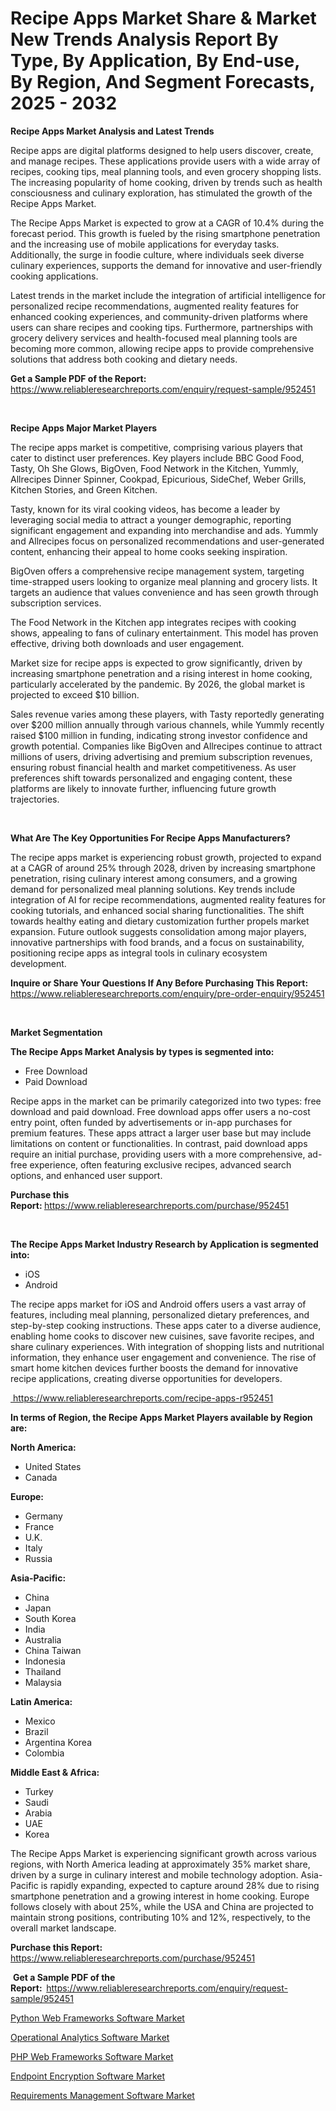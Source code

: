<p><h1>Recipe Apps Market Share & Market New Trends Analysis Report By Type, By Application, By End-use, By Region, And Segment Forecasts, 2025 - 2032</h1></p><p><strong>Recipe Apps Market Analysis and Latest Trends</strong></p>
<p><p>Recipe apps are digital platforms designed to help users discover, create, and manage recipes. These applications provide users with a wide array of recipes, cooking tips, meal planning tools, and even grocery shopping lists. The increasing popularity of home cooking, driven by trends such as health consciousness and culinary exploration, has stimulated the growth of the Recipe Apps Market.</p><p>The Recipe Apps Market is expected to grow at a CAGR of 10.4% during the forecast period. This growth is fueled by the rising smartphone penetration and the increasing use of mobile applications for everyday tasks. Additionally, the surge in foodie culture, where individuals seek diverse culinary experiences, supports the demand for innovative and user-friendly cooking applications. </p><p>Latest trends in the market include the integration of artificial intelligence for personalized recipe recommendations, augmented reality features for enhanced cooking experiences, and community-driven platforms where users can share recipes and cooking tips. Furthermore, partnerships with grocery delivery services and health-focused meal planning tools are becoming more common, allowing recipe apps to provide comprehensive solutions that address both cooking and dietary needs.</p></p>
<p><strong>Get a Sample PDF of the Report:&nbsp;</strong> <a href="https://www.reliableresearchreports.com/enquiry/request-sample/952451?utm_campaign=114&utm_medium=2&utm_source=Github&utm_content=ia&utm_term=06032025&utm_id=recipe-apps">https://www.reliableresearchreports.com/enquiry/request-sample/952451</a></p>
<p>&nbsp;</p>
<p><strong>Recipe Apps Major Market Players</strong></p>
<p><p>The recipe apps market is competitive, comprising various players that cater to distinct user preferences. Key players include BBC Good Food, Tasty, Oh She Glows, BigOven, Food Network in the Kitchen, Yummly, Allrecipes Dinner Spinner, Cookpad, Epicurious, SideChef, Weber Grills, Kitchen Stories, and Green Kitchen.</p><p>Tasty, known for its viral cooking videos, has become a leader by leveraging social media to attract a younger demographic, reporting significant engagement and expanding into merchandise and ads. Yummly and Allrecipes focus on personalized recommendations and user-generated content, enhancing their appeal to home cooks seeking inspiration.</p><p>BigOven offers a comprehensive recipe management system, targeting time-strapped users looking to organize meal planning and grocery lists. It targets an audience that values convenience and has seen growth through subscription services.</p><p>The Food Network in the Kitchen app integrates recipes with cooking shows, appealing to fans of culinary entertainment. This model has proven effective, driving both downloads and user engagement.</p><p>Market size for recipe apps is expected to grow significantly, driven by increasing smartphone penetration and a rising interest in home cooking, particularly accelerated by the pandemic. By 2026, the global market is projected to exceed $10 billion.</p><p>Sales revenue varies among these players, with Tasty reportedly generating over $200 million annually through various channels, while Yummly recently raised $100 million in funding, indicating strong investor confidence and growth potential. Companies like BigOven and Allrecipes continue to attract millions of users, driving advertising and premium subscription revenues, ensuring robust financial health and market competitiveness. As user preferences shift towards personalized and engaging content, these platforms are likely to innovate further, influencing future growth trajectories.</p></p>
<p>&nbsp;</p>
<p><strong>What Are The Key Opportunities For Recipe Apps Manufacturers?</strong></p>
<p><p>The recipe apps market is experiencing robust growth, projected to expand at a CAGR of around 25% through 2028, driven by increasing smartphone penetration, rising culinary interest among consumers, and a growing demand for personalized meal planning solutions. Key trends include integration of AI for recipe recommendations, augmented reality features for cooking tutorials, and enhanced social sharing functionalities. The shift towards healthy eating and dietary customization further propels market expansion. Future outlook suggests consolidation among major players, innovative partnerships with food brands, and a focus on sustainability, positioning recipe apps as integral tools in culinary ecosystem development.</p></p>
<p><strong>Inquire or Share Your Questions If Any Before Purchasing This Report:</strong> <a href="https://www.reliableresearchreports.com/enquiry/pre-order-enquiry/952451?utm_campaign=114&utm_medium=2&utm_source=Github&utm_content=ia&utm_term=06032025&utm_id=recipe-apps">https://www.reliableresearchreports.com/enquiry/pre-order-enquiry/952451</a></p>
<p>&nbsp;</p>
<p><strong>Market Segmentation</strong></p>
<p><strong>The Recipe Apps Market Analysis by types is segmented into:</strong></p>
<p><ul><li>Free Download</li><li>Paid Download</li></ul></p>
<p><p>Recipe apps in the market can be primarily categorized into two types: free download and paid download. Free download apps offer users a no-cost entry point, often funded by advertisements or in-app purchases for premium features. These apps attract a larger user base but may include limitations on content or functionalities. In contrast, paid download apps require an initial purchase, providing users with a more comprehensive, ad-free experience, often featuring exclusive recipes, advanced search options, and enhanced user support.</p></p>
<p><strong>Purchase this Report:&nbsp;</strong><a href="https://www.reliableresearchreports.com/purchase/952451?utm_campaign=114&utm_medium=2&utm_source=Github&utm_content=ia&utm_term=06032025&utm_id=recipe-apps">https://www.reliableresearchreports.com/purchase/952451</a></p>
<p>&nbsp;</p>
<p><strong>The Recipe Apps Market Industry Research by Application is segmented into:</strong></p>
<p><ul><li>iOS</li><li>Android</li></ul></p>
<p><p>The recipe apps market for iOS and Android offers users a vast array of features, including meal planning, personalized dietary preferences, and step-by-step cooking instructions. These apps cater to a diverse audience, enabling home cooks to discover new cuisines, save favorite recipes, and share culinary experiences. With integration of shopping lists and nutritional information, they enhance user engagement and convenience. The rise of smart home kitchen devices further boosts the demand for innovative recipe applications, creating diverse opportunities for developers.</p></p>
<p><a href="https://www.reliableresearchreports.com/recipe-apps-r952451?utm_campaign=114&utm_medium=2&utm_source=Github&utm_content=ia&utm_term=06032025&utm_id=recipe-apps">&nbsp;https://www.reliableresearchreports.com/recipe-apps-r952451</a></p>
<p><strong>In terms of Region, the Recipe Apps Market Players available by Region are:</strong></p>
<p>
    <p> <strong> North America: </strong>
        <ul>
            <li>United States</li>
            <li>Canada</li>
        </ul>
        </p> 
    <p> <strong> Europe: </strong>
        <ul>
            <li>Germany</li>
            <li>France</li>
            <li>U.K.</li>
            <li>Italy</li>
            <li>Russia</li>
        </ul>
        </p> 
    <p> <strong> Asia-Pacific: </strong>
        <ul>
            <li>China</li>
            <li>Japan</li>
            <li>South Korea</li>
            <li>India</li>
            <li>Australia</li>
            <li>China Taiwan</li>
            <li>Indonesia</li>
            <li>Thailand</li>
            <li>Malaysia</li>
        </ul>
        </p> 
    <p> <strong> Latin America: </strong>
        <ul>
            <li>Mexico</li>
            <li>Brazil</li>
            <li>Argentina Korea</li>
            <li>Colombia</li>
        </ul>
        </p> 
    <p> <strong> Middle East & Africa: </strong>
        <ul>
            <li>Turkey</li>
            <li>Saudi</li>
            <li>Arabia</li>
            <li>UAE</li>
            <li>Korea</li>
        </ul>
    </p>
    </p>
<p><p>The Recipe Apps Market is experiencing significant growth across various regions, with North America leading at approximately 35% market share, driven by a surge in culinary interest and mobile technology adoption. Asia-Pacific is rapidly expanding, expected to capture around 28% due to rising smartphone penetration and a growing interest in home cooking. Europe follows closely with about 25%, while the USA and China are projected to maintain strong positions, contributing 10% and 12%, respectively, to the overall market landscape.</p></p>
<p><strong>Purchase this Report: </strong><a href="https://www.reliableresearchreports.com/purchase/952451?utm_campaign=114&utm_medium=2&utm_source=Github&utm_content=ia&utm_term=06032025&utm_id=recipe-apps">https://www.reliableresearchreports.com/purchase/952451</a></p>
<p>&nbsp;<strong>Get a Sample PDF of the Report:&nbsp;&nbsp;</strong><a href="https://www.reliableresearchreports.com/enquiry/request-sample/952451?utm_campaign=114&utm_medium=2&utm_source=Github&utm_content=ia&utm_term=06032025&utm_id=recipe-apps">https://www.reliableresearchreports.com/enquiry/request-sample/952451</a></p>
<p><strong></strong></p>
<p><p><a href="https://github.com/boccalyver5k/Market-Research-Report-List-1/blob/main/python-web-frameworks-software-market.md?utm_campaign=114&utm_medium=2&utm_source=Github&utm_content=ia&utm_term=06032025&utm_id=recipe-apps">Python Web Frameworks Software Market</a></p><p><a href="https://github.com/plawragarile/Market-Research-Report-List-1/blob/main/operational-analytics-software-market.md?utm_campaign=114&utm_medium=2&utm_source=Github&utm_content=ia&utm_term=06032025&utm_id=recipe-apps">Operational Analytics Software Market</a></p><p><a href="https://github.com/hamremunazm4/Market-Research-Report-List-1/blob/main/php-web-frameworks-software-market.md?utm_campaign=114&utm_medium=2&utm_source=Github&utm_content=ia&utm_term=06032025&utm_id=recipe-apps">PHP Web Frameworks Software Market</a></p><p><a href="https://github.com/shopovdjondo/Market-Research-Report-List-1/blob/main/endpoint-encryption-software-market.md?utm_campaign=114&utm_medium=2&utm_source=Github&utm_content=ia&utm_term=06032025&utm_id=recipe-apps">Endpoint Encryption Software Market</a></p><p><a href="https://github.com/jhoonatsev/Market-Research-Report-List-1/blob/main/requirements-management-software-market.md?utm_campaign=114&utm_medium=2&utm_source=Github&utm_content=ia&utm_term=06032025&utm_id=recipe-apps">Requirements Management Software Market</a></p></p>
